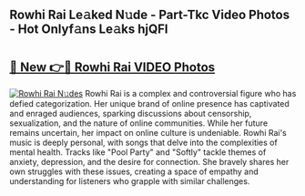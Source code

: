## Rowhi Rai Le𝚊ked N𝚞de - Part-Tkc Video Photos - Hot Onlyf𝚊ns Le𝚊ks hjQFl

# <h2><a href="http://ab70503.deff.icu/?id=Rowhi+Rai">🔗 New 👉🔴 Rowhi Rai VIDEO Photos</a></h2>

[![Rowhi Rai N𝚞des](https://i.imgur.com/rIISA9y.gif)](http://ab70503.deff.icu/?id=Rowhi+Rai)
Rowhi Rai is a complex and controversial figure who has defied categorization. Her unique brand of online presence has captivated and enraged audiences, sparking discussions about censorship, sexualization, and the nature of online communities. While her future remains uncertain, her impact on online culture is undeniable. Rowhi Rai's music is deeply personal, with songs that delve into the complexities of mental health. Tracks like "Pool Party" and "Softly" tackle themes of anxiety, depression, and the desire for connection. She bravely shares her own struggles with these issues, creating a space of empathy and understanding for listeners who grapple with similar challenges.
